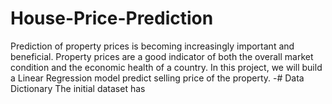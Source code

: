# House-Price-Prediction
 Prediction of property prices is becoming increasingly important and beneficial. Property prices are a good indicator of both the overall market condition and the economic health of a country. In this project, we will build a Linear Regression model predict selling price of the property.
-# Data Dictionary
The initial dataset has 
